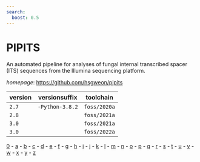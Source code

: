 ```yaml
---
search:
  boost: 0.5
---
```

# PIPITS

An automated pipeline for analyses of fungal internal transcribed spacer (ITS) sequences  from the Illumina sequencing platform.

*homepage*: <https://github.com/hsgweon/pipits>

version | versionsuffix | toolchain
--------|---------------|----------
``2.7`` | ``-Python-3.8.2`` | ``foss/2020a``
``2.8`` |  | ``foss/2021a``
``3.0`` |  | ``foss/2021a``
``3.0`` |  | ``foss/2022a``

[0](../0/index.md) - [a](../a/index.md) - [b](../b/index.md) - [c](../c/index.md) - [d](../d/index.md) - [e](../e/index.md) - [f](../f/index.md) - [g](../g/index.md) - [h](../h/index.md) - [i](../i/index.md) - [j](../j/index.md) - [k](../k/index.md) - [l](../l/index.md) - [m](../m/index.md) - [n](../n/index.md) - [o](../o/index.md) - [p](../p/index.md) - [q](../q/index.md) - [r](../r/index.md) - [s](../s/index.md) - [t](../t/index.md) - [u](../u/index.md) - [v](../v/index.md) - [w](../w/index.md) - [x](../x/index.md) - [y](../y/index.md) - [z](../z/index.md)


